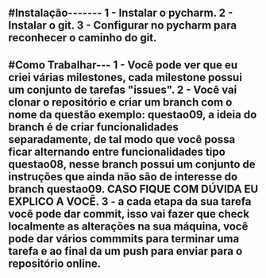 
#Instalação-------
1 - Instalar o pycharm.
2 - Instalar o git.
3 - Configurar no pycharm para reconhecer o caminho do git.
-----------------
#Como Trabalhar---
1 - Você pode ver que eu criei várias milestones, cada milestone possui um conjunto de tarefas "issues".
2 - Você vai clonar o repositório e criar um branch com o nome da questão exemplo: questao09, a ideia do branch é de criar funcionalidades
separadamente, de tal modo que você possa ficar alternando entre funcionalidades tipo questao08, nesse branch possui um conjunto de instruções
que ainda não são de interesse do branch questao09. CASO FIQUE COM DÚVIDA EU EXPLICO A VOCÊ.
3 - a cada etapa da sua tarefa você pode dar commit, isso vai fazer que check localmente as alterações na sua máquina, você pode dar vários 
commmits para terminar uma tarefa e ao final da um push para enviar para o repositório online.
----------------
